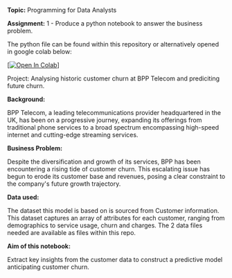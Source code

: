 <b>Topic:</b> Programming for Data Analysts

<b>Assignment:</b> 1 - Produce a python notebook to answer the business problem.


The python file can be found within this repository or alternatively opened in google colab below:

[[![Open In Colab](https://colab.research.google.com/assets/colab-badge.svg)]([https://colab.research.google.com/github/USERNAME/REPO/blob/BRANCH/PATH/TO/NOTEBOOK.ipynb](https://colab.research.google.com/drive/1VVJBRud9zGyRA-w-PMuqUZuURGZLU-9I#scrollTo=z6qkxuUH8NmF))]

Project: Analysing historic customer churn at BPP Telecom and prediciting future churn.

<b>Background:</b>

BPP Telecom, a leading telecommunications provider headquartered in the UK, has been on a progressive journey, expanding its offerings from traditional phone services to a broad spectrum encompassing high-speed internet and cutting-edge streaming services.

<b>Business Problem:</b>

Despite the diversification and growth of its services, BPP has been encountering a rising tide of customer churn. This escalating issue has begun to erode its customer base and revenues, posing a clear constraint to the company's future growth trajectory.

<b>Data used:</b>

The dataset this model is based on is sourced from Customer information. This dataset captures an array of attributes for each customer, ranging from demographics to service usage, churn and charges. The 2 data files needed are available as files within this repo.

<b>Aim of this notebook:</b>

Extract key insights from the customer data to construct a predictive model anticipating customer churn.
